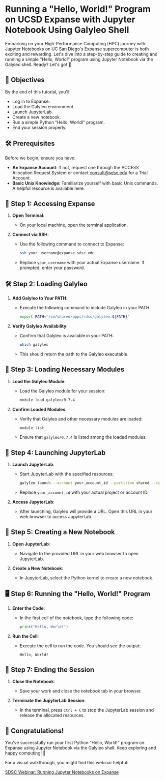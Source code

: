# Running a "Hello, World!" Program on UCSD Expanse with Jupyter Notebook Using Galyleo Shell

Embarking on your High-Performance Computing (HPC) journey with Jupyter Notebooks on UC San Diego's Expanse supercomputer is both exciting and rewarding. Let's dive into a step-by-step guide to creating and running a simple "Hello, World!" program using Jupyter Notebook via the Galyleo shell. Ready? Let's go! 🎉

## 🎯 Objectives

By the end of this tutorial, you'll:

- Log in to Expanse.
- Load the Galyleo environment.
- Launch JupyterLab.
- Create a new notebook.
- Run a simple Python "Hello, World!" program.
- End your session properly.

## 🛠️ Prerequisites

Before we begin, ensure you have:

- **An Expanse Account**: If not, request one through the ACCESS Allocation Request System or contact consult@sdsc.edu for a Trial Account.
- **Basic Unix Knowledge**: Familiarize yourself with basic Unix commands. A helpful resource is available here.

## 🔑 Step 1: Accessing Expanse

1. **Open Terminal**:
   - On your local machine, open the terminal application.

2. **Connect via SSH**:
   - Use the following command to connect to Expanse:

     ```bash
     ssh your_username@expanse.sdsc.edu
     ```

   - Replace `your_username` with your actual Expanse username. If prompted, enter your password.

## 🛠️ Step 2: Loading Galyleo

1. **Add Galyleo to Your PATH**:
   - Execute the following command to include Galyleo in your PATH:

     ```bash
     export PATH="/cm/shared/apps/sdsc/galyleo:${PATH}"
     ```

2. **Verify Galyleo Availability**:
   - Confirm that Galyleo is available in your PATH:

     ```bash
     which galyleo
     ```

   - This should return the path to the Galyleo executable.

## 🔧 Step 3: Loading Necessary Modules

1. **Load the Galyleo Module**:
   - Load the Galyleo module for your session:

     ```bash
     module load galyleo/0.7.4
     ```

2. **Confirm Loaded Modules**:
   - Verify that Galyleo and other necessary modules are loaded:

     ```bash
     module list
     ```

   - Ensure that `galyleo/0.7.4` is listed among the loaded modules.

## 🚀 Step 4: Launching JupyterLab

1. **Launch JupyterLab**:
   - Start JupyterLab with the specified resources:

     ```bash
     galyleo launch --account your_account_id --partition shared --cpus 1 --memory 2 --time-limit 00:30:00 --env-modules cpu/0.17.3b,anaconda3/2021.05 --interface lab
     ```

   - Replace `your_account_id` with your actual project or account ID.

2. **Access JupyterLab**:
   - After launching, Galyleo will provide a URL. Open this URL in your web browser to access JupyterLab.

## 📝 Step 5: Creating a New Notebook

1. **Open JupyterLab**:
   - Navigate to the provided URL in your web browser to open JupyterLab.

2. **Create a New Notebook**:
   - In JupyterLab, select the Python kernel to create a new notebook.

## 🖥️ Step 6: Running the "Hello, World!" Program

1. **Enter the Code**:
   - In the first cell of the notebook, type the following code:

     ```python
     print("Hello, World!")
     ```

2. **Run the Cell**:
   - Execute the cell to run the code. You should see the output:

     ```
     Hello, World!
     ```

## 🚪 Step 7: Ending the Session

1. **Close the Notebook**:
   - Save your work and close the notebook tab in your browser.

2. **Terminate the JupyterLab Session**:
   - In the terminal, press `Ctrl + C` to stop the JupyterLab session and release the allocated resources.

## 🎉 Congratulations!

You've successfully run your first Python "Hello, World!" program on Expanse using Jupyter Notebook via the Galyleo shell. Keep exploring and happy computing! 🌟

For a visual walkthrough, you might find this webinar helpful:

[SDSC Webinar: Running Jupyter Notebooks on Expanse](https://www.youtube.com/watch?v=LTyV4eMMO7w&utm_source=chatgpt.com)
